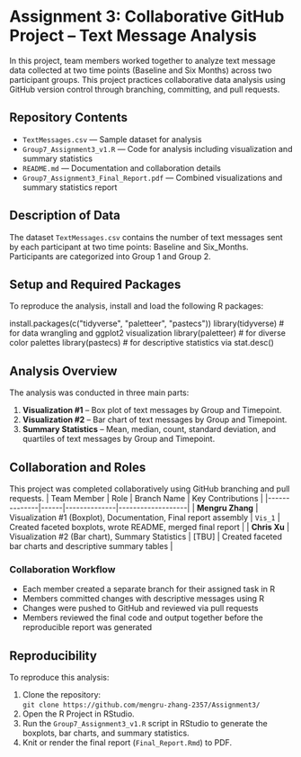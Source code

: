 # Assignment 3: Collaborative GitHub Project – Text Message Analysis
In this project, team members worked together to analyze text message data collected at two time points (Baseline and Six Months) across two participant groups. This project practices collaborative data analysis using GitHub version control through branching, committing, and pull requests.

## Repository Contents
- `TextMessages.csv` — Sample dataset for analysis  
- `Group7_Assignment3_v1.R` — Code for analysis including visualization and summary statistics
- `README.md` — Documentation and collaboration details  
- `Group7_Assignment3_Final_Report.pdf` — Combined visualizations and summary statistics report

## Description of Data
The dataset `TextMessages.csv` contains the number of text messages sent by each participant at two time points: Baseline and Six_Months. Participants are categorized into Group 1 and Group 2.

## Setup and Required Packages
To reproduce the analysis, install and load the following R packages:

install.packages(c("tidyverse", "paletteer", "pastecs"))
library(tidyverse)   # for data wrangling and ggplot2 visualization
library(paletteer)   # for diverse color palettes
library(pastecs)     # for descriptive statistics via stat.desc()

## Analysis Overview
The analysis was conducted in three main parts:
1. **Visualization #1** – Box plot of text messages by Group and Timepoint.  
2. **Visualization #2** – Bar chart of text messages by Group and Timepoint.  
3. **Summary Statistics** – Mean, median, count, standard deviation, and quartiles of text messages by Group and Timepoint.
   
## Collaboration and Roles
This project was completed collaboratively using GitHub branching and pull requests.
| Team Member | Role | Branch Name | Key Contributions |
|--------------|------|--------------|-------------------|
| **Mengru Zhang** | Visualization #1 (Boxplot), Documentation, Final report assembly | `Vis_1` | Created faceted boxplots, wrote README, merged final report |
| **Chris Xu** | Visualization #2 (Bar chart), Summary Statistics | [TBU] | Created faceted bar charts and descriptive summary tables |

### Collaboration Workflow
- Each member created a separate branch for their assigned task in R
- Members committed changes with descriptive messages using R
- Changes were pushed to GitHub and reviewed via pull requests
- Members reviewed the final code and output together before the reproducible report was generated

## Reproducibility
To reproduce this analysis:
1. Clone the repository:  
   `git clone https://github.com/mengru-zhang-2357/Assignment3/`
2. Open the R Project in RStudio.
3. Run the `Group7_Assignment3_v1.R` script in RStudio to generate the boxplots, bar charts, and summary statistics.
4. Knit or render the final report (`Final_Report.Rmd`) to PDF.
